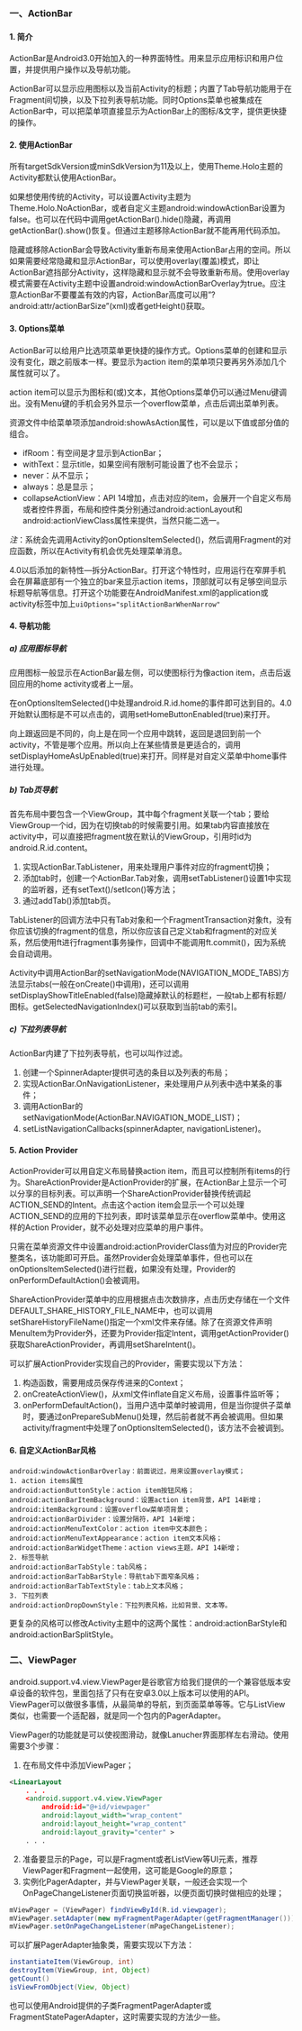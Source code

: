 ### 一、ActionBar

#### 1. 简介

ActionBar是Android3.0开始加入的一种界面特性。用来显示应用标识和用户位置，并提供用户操作以及导航功能。

ActionBar可以显示应用图标以及当前Activity的标题；内置了Tab导航功能用于在Fragment间切换，以及下拉列表导航功能。同时Options菜单也被集成在ActionBar中，可以把菜单项直接显示为ActionBar上的图标/&文字，提供更快捷的操作。

#### 2. 使用ActionBar

所有targetSdkVersion或minSdkVersion为11及以上，使用Theme.Holo主题的Activity都默认使用ActionBar。

如果想使用传统的Activity，可以设置Activity主题为Theme.Holo.NoActionBar，或者自定义主题android:windowActionBar设置为false。也可以在代码中调用getActionBar().hide()隐藏，再调用getActionBar().show()恢复。但通过主题移除ActionBar就不能再用代码添加。

隐藏或移除ActionBar会导致Activity重新布局来使用ActionBar占用的空间。所以如果需要经常隐藏和显示ActionBar，可以使用overlay(覆盖)模式，即让ActionBar遮挡部分Activity，这样隐藏和显示就不会导致重新布局。使用overlay模式需要在Activity主题中设置android:windowActionBarOverlay为true。应注意ActionBar不要覆盖有效的内容，ActionBar高度可以用”?android:attr/actionBarSize”(xml)或者getHeight()获取。

#### 3. Options菜单

ActionBar可以给用户比选项菜单更快捷的操作方式。Options菜单的创建和显示没有变化，跟之前版本一样。要显示为action item的菜单项只要再另外添加几个属性就可以了。

action item可以显示为图标和(或)文本，其他Options菜单仍可以通过Menu键调出。没有Menu键的手机会另外显示一个overflow菜单，点击后调出菜单列表。

资源文件中给菜单项添加android:showAsAction属性，可以是以下值或部分值的组合。
- ifRoom：有空间是才显示到ActionBar；
- withText：显示title，如果空间有限制可能设置了也不会显示；
- never：从不显示；
- always：总是显示；
- collapseActionView：API 14增加，点击对应的item，会展开一个自定义布局或者控件界面，布局和控件类分别通过android:actionLayout和android:actionViewClass属性来提供，当然只能二选一。

*注*：系统会先调用Activity的onOptionsItemSelected()，然后调用Fragment的对应函数，所以在Activity有机会优先处理菜单消息。

4.0以后添加的新特性—拆分ActionBar。打开这个特性时，应用运行在窄屏手机会在屏幕底部有一个独立的bar来显示action items，顶部就可以有足够空间显示标题导航等信息。打开这个功能要在AndroidManifest.xml的application或activity标签中加上`uiOptions="splitActionBarWhenNarrow"`

#### 4. 导航功能

##### a) 应用图标导航

应用图标一般显示在ActionBar最左侧，可以使图标行为像action item，点击后返回应用的home activity或者上一层。

在onOptionsItemSelected()中处理android.R.id.home的事件即可达到目的。4.0开始默认图标是不可以点击的，调用setHomeButtonEnabled(true)来打开。

向上跟返回是不同的，向上是在同一个应用中跳转，返回是退回到前一个activity，不管是哪个应用。所以向上在某些情景是更适合的，调用setDisplayHomeAsUpEnabled(true)来打开。同样是对自定义菜单中home事件进行处理。

##### b) Tab页导航

首先布局中要包含一个ViewGroup，其中每个fragment关联一个tab；要给ViewGroup一个id，因为在切换tab的时候需要引用。如果tab内容直接放在activity中，可以直接把fragment放在默认的ViewGroup，引用时id为android.R.id.content。
1. 实现ActionBar.TabListener，用来处理用户事件对应的fragment切换；
2. 添加tab时，创建一个ActionBar.Tab对象，调用setTabListener()设置1中实现的监听器，还有setText()/setIcon()等方法；
3. 通过addTab()添加tab页。

TabListener的回调方法中只有Tab对象和一个FragmentTransaction对象ft，没有你应该切换的fragment的信息，所以你应该自己定义tab和fragment的对应关系，然后使用ft进行fragment事务操作，回调中不能调用ft.commit()，因为系统会自动调用。

Activity中调用ActionBar的setNavigationMode(NAVIGATION_MODE_TABS)方法显示tabs(一般在onCreate()中调用)，还可以调用setDisplayShowTitleEnabled(false)隐藏掉默认的标题栏，一般tab上都有标题/图标。getSelectedNavigationIndex()可以获取到当前tab的索引。

##### c) 下拉列表导航

ActionBar内建了下拉列表导航，也可以叫作过滤。
1. 创建一个SpinnerAdapter提供可选的条目以及列表的布局；
2. 实现ActionBar.OnNavigationListener，来处理用户从列表中选中某条的事件；
3. 调用ActionBar的setNavigationMode(ActionBar.NAVIGATION_MODE_LIST)；
4. setListNavigationCallbacks(spinnerAdapter, navigationListener)。

#### 5. Action Provider

ActionProvider可以用自定义布局替换action item，而且可以控制所有items的行为。ShareActionProvider是ActionProvider的扩展，在ActionBar上显示一个可以分享的目标列表。可以声明一个ShareActionProvider替换传统调起ACTION_SEND的Intent。点击这个action item会显示一个可以处理ACTION_SEND的应用的下拉列表，即时该菜单显示在overflow菜单中。使用这样的Action Provider，就不必处理对应菜单的用户事件。

只需在菜单资源文件中设置android:actionProviderClass值为对应的Provider完整类名，该功能即可开启。虽然Provider会处理菜单事件，但也可以在onOptionsItemSelected()进行拦截，如果没有处理，Provider的onPerformDefaultAction()会被调用。

ShareActionProvider菜单中的应用根据点击次数排序，点击历史存储在一个文件DEFAULT_SHARE_HISTORY_FILE_NAME中，也可以调用setShareHistoryFileName()指定一个xml文件来存储。除了在资源文件声明MenuItem为Provider外，还要为Provider指定Intent，调用getActionProvider()获取ShareActionProvider，再调用setShareIntent()。

可以扩展ActionProvider实现自己的Provider，需要实现以下方法：
1. 构造函数，需要用成员保存传进来的Context；
2. onCreateActionView()，从xml文件inflate自定义布局，设置事件监听等；
3. onPerformDefaultAction()，当用户选中菜单时被调用，但是当你提供子菜单时，要通过onPrepareSubMenu()处理，然后前者就不再会被调用。但如果activity/fragment中处理了onOptionsItemSelected()，该方法不会被调到。

#### 6. 自定义ActionBar风格

```
android:windowActionBarOverlay：前面说过，用来设置overlay模式；
1. action items属性
android:actionButtonStyle：action item按钮风格；
android:actionBarItemBackground：设置action item背景，API 14新增；
android:itemBackground：设置overflow菜单项背景；
android:actionBarDivider：设置分隔符，API 14新增；
android:actionMenuTextColor：action item中文本颜色；
android:actionMenuTextAppearance：action item文本风格；
android:actionBarWidgetTheme：action views主题，API 14新增；
2. 标签导航
android:actionBarTabStyle：tab风格；
android:actionBarTabBarStyle：导航tab下面窄条风格；
android:actionBarTabTextStyle：tab上文本风格；
3. 下拉列表
android:actionDropDownStyle：下拉列表风格，比如背景、文本等。
```
更复杂的风格可以修改Activity主题中的这两个属性：android:actionBarStyle和android:actionBarSplitStyle。

### 二、ViewPager

android.support.v4.view.ViewPager是谷歌官方给我们提供的一个兼容低版本安卓设备的软件包，里面包括了只有在安卓3.0以上版本可以使用的API。ViewPager可以做很多事情，从最简单的导航，到页面菜单等等。它与ListView类似，也需要一个适配器，就是同一个包内的PagerAdapter。

ViewPager的功能就是可以使视图滑动，就像Lanucher界面那样左右滑动。使用需要3个步骤：
1. 在布局文件中添加ViewPager；
```xml
<LinearLayout
    . . .
    <android.support.v4.view.ViewPager
        android:id="@+id/viewpager"
        android:layout_width="wrap_content"
        android:layout_height="wrap_content"
        android:layout_gravity="center" >
    . . .
```
2. 准备要显示的Page，可以是Fragment或者ListView等UI元素，推荐ViewPager和Fragment一起使用，这可能是Google的原意；
3. 实例化PagerAdapter，并与ViewPager关联，一般还会实现一个OnPageChangeListener页面切换监听器，以便页面切换时做相应的处理；
```Java
mViewPager = (ViewPager) findViewById(R.id.viewpager);
mViewPager.setAdapter(new myFragmentPagerAdapter(getFragmentManager()));
mViewPager.setOnPageChangeListener(mPageChangeListener);
```
可以扩展PagerAdapter抽象类，需要实现以下方法：
```Java
instantiateItem(ViewGroup, int)
destroyItem(ViewGroup, int, Object)
getCount()
isViewFromObject(View, Object)
```
也可以使用Android提供的子类FragmentPagerAdapter或FragmentStatePagerAdapter，这时需要实现的方法少一些。
